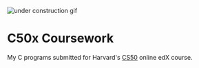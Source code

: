 ![under construction gif](https://www.heelzwaarleven.nl/underconstruction.gif)

# C50x Coursework #

My C programs submitted for Harvard's [CS50](https://www.edx.org/course/introduction-computer-science-harvardx-cs50x) online edX course.
